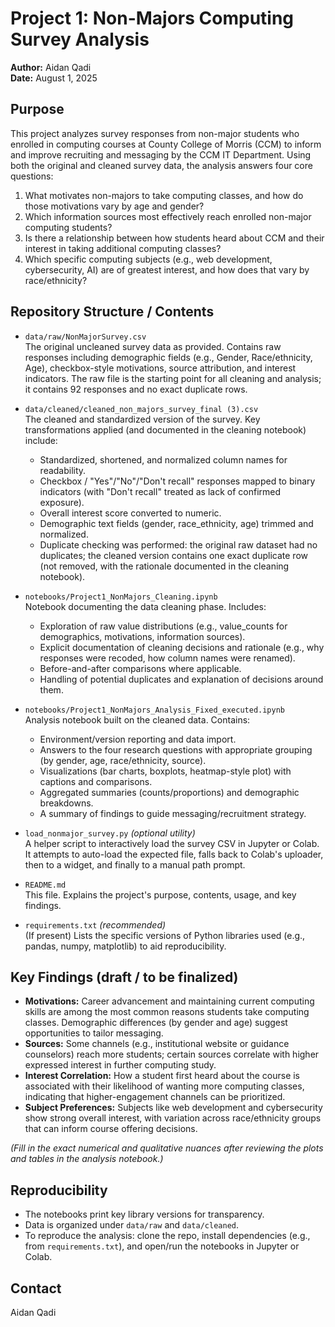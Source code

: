 
# Project 1: Non-Majors Computing Survey Analysis

**Author:** Aidan Qadi  
**Date:** August 1, 2025

## Purpose

This project analyzes survey responses from non-major students who enrolled in computing courses at County College of Morris (CCM) to inform and improve recruiting and messaging by the CCM IT Department. Using both the original and cleaned survey data, the analysis answers four core questions:
1. What motivates non-majors to take computing classes, and how do those motivations vary by age and gender?  
2. Which information sources most effectively reach enrolled non-major computing students?  
3. Is there a relationship between how students heard about CCM and their interest in taking additional computing classes?  
4. Which specific computing subjects (e.g., web development, cybersecurity, AI) are of greatest interest, and how does that vary by race/ethnicity?

## Repository Structure / Contents

- `data/raw/NonMajorSurvey.csv`  
  The original uncleaned survey data as provided. Contains raw responses including demographic fields (e.g., Gender, Race/ethnicity, Age), checkbox-style motivations, source attribution, and interest indicators. The raw file is the starting point for all cleaning and analysis; it contains 92 responses and no exact duplicate rows.

- `data/cleaned/cleaned_non_majors_survey_final (3).csv`  
  The cleaned and standardized version of the survey. Key transformations applied (and documented in the cleaning notebook) include:
  - Standardized, shortened, and normalized column names for readability.  
  - Checkbox / "Yes"/"No"/"Don't recall" responses mapped to binary indicators (with "Don't recall" treated as lack of confirmed exposure).  
  - Overall interest score converted to numeric.  
  - Demographic text fields (gender, race_ethnicity, age) trimmed and normalized.  
  - Duplicate checking was performed: the original raw dataset had no duplicates; the cleaned version contains one exact duplicate row (not removed, with the rationale documented in the cleaning notebook).  

- `notebooks/Project1_NonMajors_Cleaning.ipynb`  
  Notebook documenting the data cleaning phase. Includes:
  - Exploration of raw value distributions (e.g., value_counts for demographics, motivations, information sources).  
  - Explicit documentation of cleaning decisions and rationale (e.g., why responses were recoded, how column names were renamed).  
  - Before-and-after comparisons where applicable.  
  - Handling of potential duplicates and explanation of decisions around them.

- `notebooks/Project1_NonMajors_Analysis_Fixed_executed.ipynb`  
  Analysis notebook built on the cleaned data. Contains:
  - Environment/version reporting and data import.  
  - Answers to the four research questions with appropriate grouping (by gender, age, race/ethnicity, source).  
  - Visualizations (bar charts, boxplots, heatmap-style plot) with captions and comparisons.  
  - Aggregated summaries (counts/proportions) and demographic breakdowns.  
  - A summary of findings to guide messaging/recruitment strategy.

- `load_nonmajor_survey.py` *(optional utility)*  
  A helper script to interactively load the survey CSV in Jupyter or Colab. It attempts to auto-load the expected file, falls back to Colab's uploader, then to a widget, and finally to a manual path prompt.

- `README.md`  
  This file. Explains the project's purpose, contents, usage, and key findings.

- `requirements.txt` *(recommended)*  
  (If present) Lists the specific versions of Python libraries used (e.g., pandas, numpy, matplotlib) to aid reproducibility.

## Key Findings (draft / to be finalized)

- **Motivations:** Career advancement and maintaining current computing skills are among the most common reasons students take computing classes. Demographic differences (by gender and age) suggest opportunities to tailor messaging.  
- **Sources:** Some channels (e.g., institutional website or guidance counselors) reach more students; certain sources correlate with higher expressed interest in further computing study.  
- **Interest Correlation:** How a student first heard about the course is associated with their likelihood of wanting more computing classes, indicating that higher-engagement channels can be prioritized.  
- **Subject Preferences:** Subjects like web development and cybersecurity show strong overall interest, with variation across race/ethnicity groups that can inform course offering decisions.

*(Fill in the exact numerical and qualitative nuances after reviewing the plots and tables in the analysis notebook.)*

## Reproducibility

- The notebooks print key library versions for transparency.  
- Data is organized under `data/raw` and `data/cleaned`.  
- To reproduce the analysis: clone the repo, install dependencies (e.g., from `requirements.txt`), and open/run the notebooks in Jupyter or Colab.

## Contact

Aidan Qadi  
